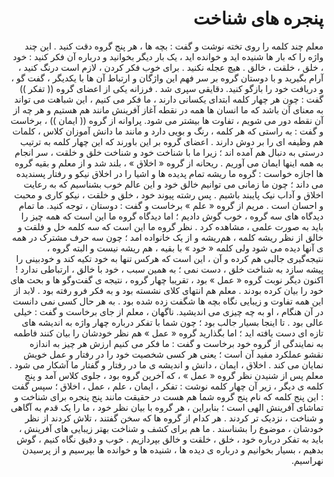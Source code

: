 <div dir=rtl>
  
# پنجره های شناخت 
معلم چند کلمه را روی تخته نوشت و گفت : بچه ها ، هر پنج گروه دقت کنید . این چند واژه را که بار ها شنیده اید و خوانده اید ، یک بار دیگر بخوانید و درباره آن فکر کنید :
خود ، خلق ، خلقت ، خالق .
هیچ عجله نکنید . برای خوب فکر کردن ، لازم است درنگ کنید ، آرام بگیرید و با دوستان گروه بر سر فهم این واژگان و ارتباط آن ها با یکدیگر ، گفت گو ، و دریافت خود را بازگو کنید. 
دقایقی سپری شد . فرزانه یکی از اعضای گروه (( تفکر )) گفت :
چون هر چهار کلمه ابتدای یکسانی دارند ، ما فکر می کنیم ،  این شباهت می تواند به معنای آن باشد که ما انسان ها همه در نقطه آغاز آفرینش مانند هم هستیم و هر چه از آن نقطه دور می شویم ، تفاوت ها بیشتر می شود.
پراوانه از گروه (( ایمان )) ، برخاست و گفت :
به راستی که هر کلمه ، رنگ و بویی دارد و مانند ما دانش آموزان
کلاس ، کلمات هم وظیفه ای را بر دوش دارند . اعضای گروه بر این باورند که این چهار کلمه به ترتیب درستی به دنبال هم آمده اند ؛ زیرا ما با شناخت خود و شناخت خلق و خلقت ، سر انجام به همه اینها ایمان می آوریم .
ریحانه از گروه « اخلاق » ، بلند شد و از معلم و بقیه گروه ها اجازه خواست : 
گروه ما ریشه تمام پدیده ها و اشیا را در اخلاق نیکو و رفتار پسندیده می داند ؛ چون ما زمانی می توانیم خالق خود و این عالم خوب بشناسیم که به رعایت اخلاق و آداب نیک پایبند باشیم . پس رشته پیوند خود ، خلق و خلقت ، نیکو کاری و محبت و احسان است .
مریم از گروه « علم » برخاست و گفت : دوستان ، توجه کنید. ما تمام دیدگاه های سه گروه ، خوب گوش دادیم ؛ اما دیدگاه گروه ما این است که همه چیز را باید به صورت علمی ، مشاهده کرد . نظر گروه ما این است که سه کلمه خل و فلقت و خالق از نظر ریشه کلمه ، هم‌ریشه و از یک خانواده امد ؛ چون سه حرف مشترک در همه ی آنها دیده می شود ولی کلمه « خود » با بقیه ، هم ریشه نیست و البته گروه ، نتیجه‌گیری جالبی هم کرده و آن ، این است که هرکس تنها به خود تکیه کند و خودبینی را پیشه سازد به شناخت خلق ، دست نمی ؛ به همین سبب ، خود با خالق ، ارتباطی ندارد !
اکنون دیگر نوبت گروه « عمل » بود ، تقریبا چهار گروه ، نتیجه ی گفت‌و‌گو ها و بحث های خود را بیان کرده بودند . معلم هم انتهای کلای نشسته بود و به فکر فرو‌ رفته بود . لابد از این همه تفاوت و زیبایی نگاه بچه ها شگفت زده شده بود . به هر حال کسی نمی دانست در آن هنگام ، او به چه چیزی می اندیشید.
ناگهان ، معلم از جای برخاست و گفت : خیلی عالی بود . تا اینجا بسیار جالب بود ؛ چون شما با تفکر درباره چهار واژه به اندیشه های تازه ای دست یافته اید ؛ اما بگذارید گروه « عمل » هم نظر خودشان را بیان کنند
فاطمه به نمایندگی از گروه خود برخاست و گفت : ما فکر می کنیم ارزش هر چیز به اندازه نقشو عملکرد مفید آن است ؛ یعنی هر کسی شخصیت خود را در رفتار و عمل خویش نمایان می کند . اخلاق ، ایمان ، دانش و اندیشه ی ما در رفتار و گفتار ما آشکار می شود . 
معلم پس از شنیدن نظر گروه « عمل » ، که آخرین گروه بود ، جلوی کلاس آمد و پنج کلمه ی دیگر ، زیر آن چهار کلمه نوشت : تفکر ، ایمان ، علم ، عمل ، اخلاق ؛ سپس گفت : این پنج کلمه که نام پنج گروه شما هم هست در حقیقت مانند پنج پنجره برای شناخت و تماشای آفرینش الهی است ؛ بنابراین ، هر گروه با بیان نظر خود ، ما را یک قدم به آگاهی و شناخت ، نزدیک تر کردند . هر کدام از گروه ها که سخن گفتند ، تلاش کردند از نظر خودشان ، موضوع را بشناسند . ما هم برای کشف و شناخت بهتر زیبایی های آفرینش ، باید به تفکر درباره خود ، خلق ، خلقت و خالق بپردازیم . خوب و دقیق نگاه کنیم ، گوش بدهیم ، بسیار بخوانیم و درباره ی دیده ها ، شنیده ها و خوانده ها بپرسیم و از پرسیدن نهراسیم.
</div>
